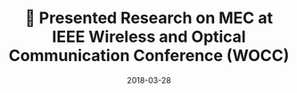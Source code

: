 ---
title: 🎉 Presented Research on MEC at IEEE Wireless and Optical Communication Conference (WOCC)
summary: "<p style='text-align: justify;'>Gave a presentation at the 2018 IEEE Wireless and Optical Communication Conference (WOCC) on our work titled “Task Offloading and Resource Allocation in Mobile-Edge Computing Systems.” [Talk](https://dexterkan.github.io/event/wocc/)</p>"
date: 2018-03-28
tags:
  - IEEE WOCC Presentation
  - Markdown
url_pdf: uploads/kan-wocc-2018
---